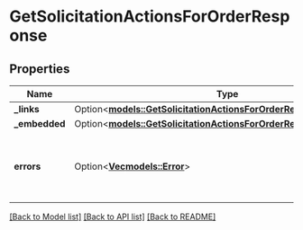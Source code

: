 # GetSolicitationActionsForOrderResponse

## Properties

Name | Type | Description | Notes
------------ | ------------- | ------------- | -------------
**_links** | Option<[**models::GetSolicitationActionsForOrderResponseLinks**](GetSolicitationActionsForOrderResponse__links.md)> |  | [optional]
**_embedded** | Option<[**models::GetSolicitationActionsForOrderResponseEmbedded**](GetSolicitationActionsForOrderResponse__embedded.md)> |  | [optional]
**errors** | Option<[**Vec<models::Error>**](Error.md)> | A list of error responses returned when a request is unsuccessful. | [optional]

[[Back to Model list]](../README.md#documentation-for-models) [[Back to API list]](../README.md#documentation-for-api-endpoints) [[Back to README]](../README.md)


